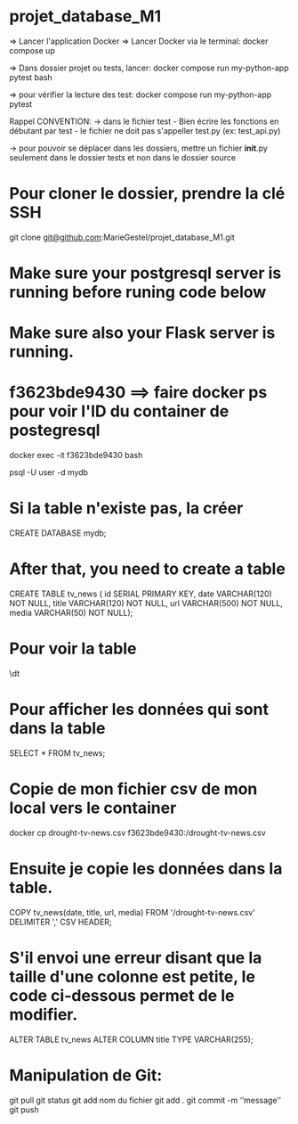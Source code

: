 # projet_database_M1

=> Lancer l'application Docker
=> Lancer Docker via le terminal:
docker compose up

=> Dans dossier projet ou tests, lancer:
docker compose run my-python-app pytest bash

=> pour vérifier la lecture des test:
docker compose run my-python-app pytest

Rappel CONVENTION:
-> dans le fichier test 
    - Bien écrire les fonctions en débutant par test
    - le fichier ne doit pas s'appeller test.py (ex: test_api.py)

-> pour pouvoir se déplacer dans les dossiers, mettre un fichier __init__.py seulement dans le dossier tests et non dans le dossier source
# Pour cloner le dossier, prendre la clé SSH
git clone git@github.com:MarieGestel/projet_database_M1.git


# Make sure your postgresql server is running before runing code below
# Make sure also your Flask server is running.
# f3623bde9430 ==> faire docker ps pour voir l'ID du container de postegresql
docker exec -it f3623bde9430 bash 

psql -U user -d mydb

# Si la table n'existe pas, la créer
CREATE DATABASE mydb; 

# After that, you need to create a table
CREATE TABLE tv_news ( id SERIAL PRIMARY KEY, date VARCHAR(120) NOT NULL, title VARCHAR(120) NOT NULL, url VARCHAR(500) NOT NULL, media VARCHAR(50) NOT NULL);

# Pour voir la table
\dt 

# Pour afficher les données qui sont dans la table
SELECT * FROM tv_news; 

# Copie de mon fichier csv de mon local vers le container 
docker cp drought-tv-news.csv f3623bde9430:/drought-tv-news.csv

# Ensuite je copie les données dans la table. 
COPY tv_news(date, title, url, media) FROM '/drought-tv-news.csv' DELIMITER ',' CSV HEADER;

# S'il envoi une erreur disant que la taille d'une colonne est petite, le code ci-dessous permet de le modifier.
ALTER TABLE tv_news ALTER COLUMN title TYPE VARCHAR(255);


# Manipulation de Git:
git pull
git status
git add nom du fichier
git add .
git commit -m ‘’message’’
git push



